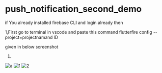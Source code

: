 # push_notification_second_demo

if You already installed firebase CLI and login already then

1,First go to terminal in vscode and paste this command 
     flutterfire config  --project=projectnamand ID 
     
given in below screenshot      

1.
![a](https://user-images.githubusercontent.com/10194731/233008691-33bfd113-97b1-42e2-889b-06257227aa74.jpg)
![1](https://user-images.githubusercontent.com/10194731/233008787-5eea1f53-babc-4668-bf21-31c2e73eee15.jpg)
![2](https://user-images.githubusercontent.com/10194731/233008825-b8b993a8-2297-4f8c-810f-cabd29678cdd.jpg)
